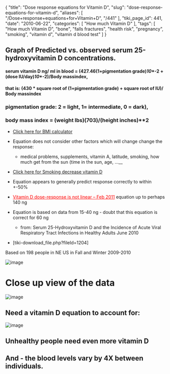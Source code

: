 {
    "title": "Dose response equations for Vitamin D",
    "slug": "dose-response-equations-for-vitamin-d",
    "aliases": [
        "/Dose+response+equations+for+Vitamin+D",
        "/441"
    ],
    "tiki_page_id": 441,
    "date": "2010-06-22",
    "categories": [
        "How much Vitamin D"
    ],
    "tags": [
        "How much Vitamin D",
        "bone",
        "falls fractures",
        "health risk",
        "pregnancy",
        "smoking",
        "vitamin d",
        "vitamin d blood test"
    ]
}


## Graph of Predicted vs. observed serum 25-hydroxyvitamin D concentrations.

#### serum vitamin D ng/ ml in blood =  (427.46(1+pigmentation grade)*10**-2 +(dose IU/day)*10**-2)/Body massindex,

#### that is: (430 * square root of (1+pigmentation grade) + square root of IU)/ Body massindex

### pigmentation grade: 2 = light, 1= intermediate, 0 = dark),

### body mass index = (weight lbs)(703)/(height inches)**2

* [Click here for BMI calculator](http://www.whathealth.com/bmi/formula.html)

* Equation does not consider other factors which will change change the response: 

   * medical problems,  supplements, vitamin A,  latitude, smoking, how much get from the sun (time in the sun, age, ...__

* [Click here for Smoking decrease vitamin D](https://www.VitaminDWiki.com/tiki-index.php?page=Smoking+Decreases+vitamin+D%2C+what+about+smoking+during+pregnancy%3F)

* Equation appears to generally predict response correctly to within +-50% 

* <a href="/posts/vitamin-d-dose-response-is-not-linear" style="color: red; text-decoration: underline;" title="This link has an unknown page_id: 1425">Vitamin D dose-response is not linear – Feb 2011</a> equation up to perhaps 140 ng

* Equation is based on data from 15-40 ng - doubt that this equation is correct for 60 ng

   * from: Serum 25-Hydroxyvitamin D and the Incidence of Acute Viral Respiratory Tract Infections in Healthy Adults  June 2010

* <span>[tiki-download_file.php?fileId=1204]</span>

Based on 198 people in NE US in Fall and Winter 2009-2010   

<img src="/attachments/d3.mock.jpg" alt="image">

# Close up view of the data

<img src="https://d1bk1kqxc0sym.cloudfront.net/attachments/gif/dose-response-prediction-close-up.gif" alt="image">

## Need a vitamin D equation to account for:

<img src="/attachments/d3.mock.jpg" alt="image" style="max-width: 600px;">

## Unhealthy people need even more vitamin D

## And - the blood levels vary by 4X between individuals.